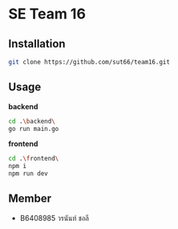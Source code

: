 # SE Team 16

## Installation

```bash
git clone https://github.com/sut66/team16.git
```

## Usage

**backend**

```bash
cd .\backend\
go run main.go
```

**frontend**

```bash
cd .\frontend\
npm i
npm run dev
```

## Member

- B6408985 วรนันท์ ชอลี

